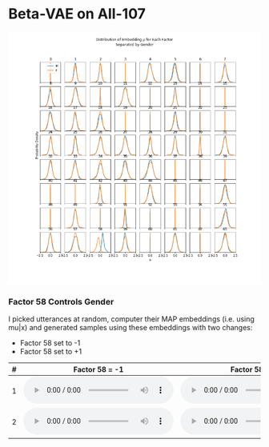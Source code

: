 # Beta-VAE on All-107

![0.5](vae/all/vae_mu_distribs_by_factor.png)

### Factor 58 Controls Gender
I picked utterances at random, computer their MAP embeddings (i.e. using mu|x) and generated samples using these embeddings with two changes:
* Factor 58 set to -1
* Factor 58 set to +1 

|  # | Factor 58 = -1 | Factor 58 = +1 |  
| --- | --- | --- | 
| 1 | <audio src=" vae/all/test_latext_58_embedding_612_-1.0.wav" controls></audio> | <audio src=" vae/all/test_latext_58_embedding_612_+1.0.wav" controls></audio> |
| 2 | <audio src=" vae/all/test_latext_58_embedding_1642_-1.0.wav" controls></audio> | <audio src=" vae/all/test_latext_58_embedding_1642_+1.0.wav" controls></audio> |
